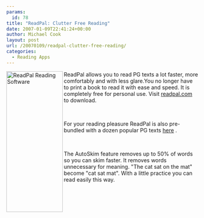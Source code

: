 ```yaml
---
params:
  id: 78
title: "ReadPal: Clutter Free Reading"
date: 2007-01-09T22:41:24+00:00
author: Michael Cook
layout: post
url: /20070109/readpal-clutter-free-reading/
categories:
  - Reading Apps
---
```

<p align="left">
  <p align="left">
    <img src="https://www.gutenbergnews.org/images/readpal.jpg" title="ReadPal Reading Software" alt="ReadPal Reading Software" align="left" height="371" width="148" />
  </p>

  <p align="left">
    ReadPal allows you to read PG texts a lot faster, more comfortably and with less glare.You no longer have to print a book to read it with ease and speed. It is completely free for personal use. Visit <a href="http://readpal.com">readpal.com</a> to download.
  </p>

  <p align="left">
    &nbsp;
  </p>

  <p align="left">
    For your reading pleasure ReadPal is also pre-bundled with a dozen popular PG texts <a href="http://readpal.com/one/ilovebooks2.htm" target="_blank">here</a> .
  </p>

  <p align="left">
    &nbsp;
  </p>

  <p align="left">
    The AutoSkim feature removes up to 50% of words so you can skim faster. It removes words unnecessary for meaning. "The cat sat on the mat" become "cat sat mat". With a little practice you can read easily this way.
  </p>
